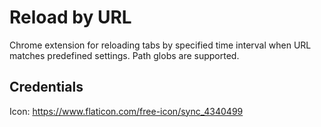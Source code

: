 # Reload by URL

Chrome extension for reloading tabs by specified time interval
when URL matches predefined settings. Path globs are supported.

## Credentials

Icon: https://www.flaticon.com/free-icon/sync_4340499
